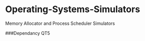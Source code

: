 # Operating-Systems-Simulators
Memory Allocator and Process Scheduler Simulators

###Dependancy 
QT5
